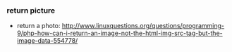 ### return picture
* return a photo: http://www.linuxquestions.org/questions/programming-9/php-how-can-i-return-an-image-not-the-html-img-src-tag-but-the-image-data-554778/
